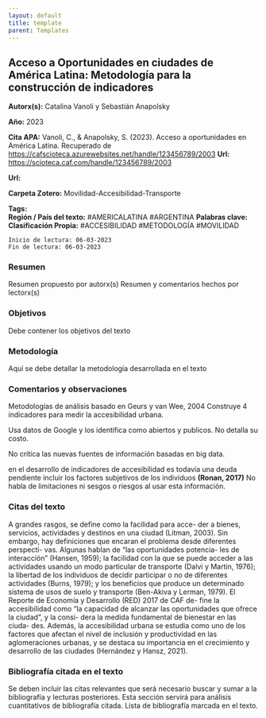 ```yaml
---
layout: default
title: template
parent: Templates
---
```


## Acceso a Oportunidades en ciudades de América Latina: Metodología para la construcción de indicadores

**Autorx(s):** Catalina Vanoli y Sebastián Anapolsky

**Año:** 2023

**Cita APA:** Vanoli, C., & Anapolsky, S. (2023). Acceso a oportunidades en América Latina. Recuperado de https://cafscioteca.azurewebsites.net/handle/123456789/2003
**Url:** https://scioteca.caf.com/handle/123456789/2003

**Url:**

**Carpeta Zotero:** Movilidad-Accesibilidad-Transporte

**Tags:**  
	**Región / País del texto:** #AMERICALATINA #ARGENTINA
	**Palabras clave:** 
	**Clasificación Propia:** #ACCESIBILIDAD #METODOLOGÍA #MOVILIDAD 

	Inicio de lectura: 06-03-2023
	Fin de lectura: 06-03-2023

### Resumen 

Resumen propuesto por autorx(s)
Resumen y comentarios hechos por lectorx(s)

### Objetivos

Debe contener los objetivos del texto

### Metodología

Aquí se debe detallar la metodología desarrollada en el texto

### Comentarios y observaciones

Metodologías de análisis basado en Geurs y van Wee, 2004
Construye 4 indicadores para medir la accesibilidad urbana. 

Usa datos de Google y los identifica como abiertos y publicos. No detalla su costo.

No crítica las nuevas fuentes de información basadas en big data.

en el desarrollo de indicadores de accesibilidad es todavía una deuda pendiente incluir los factores subjetivos de los individuos **(Ronan, 2017)**
No habla de limitaciones ni sesgos o riesgos al usar esta información.

### Citas del texto

A grandes rasgos, se define como la facilidad para acce- der a bienes, servicios, actividades y destinos en una ciudad (Litman, 2003). Sin embargo, hay definiciones que encaran el problema desde diferentes perspecti- vas. Algunas hablan de “las oportunidades potencia- les de interacción” (Hansen, 1959); la facilidad con la que se puede acceder a las actividades usando un modo particular de transporte (Dalvi y Martin, 1976); la libertad de los individuos de decidir participar o no de diferentes actividades (Burns, 1979); y los beneficios que produce un determinado sistema de usos de suelo y transporte (Ben-Akiva y Lerman, 1979). El Reporte de Economía y Desarrollo (RED) 2017 de CAF de- fine la accesibilidad como “la capacidad de alcanzar las oportunidades que ofrece la ciudad”, y la consi- dera la medida fundamental de bienestar en las ciuda- des. Además, la accesibilidad urbana se estudia como uno de los factores que afectan el nivel de inclusión y productividad en las aglomeraciones urbanas, y se destaca su importancia en el crecimiento y desarrollo de las ciudades (Hernández y Hansz, 2021).

### Bibliografía citada en el texto

Se deben incluir las citas relevantes que será necesario buscar y sumar a la bibliografía y lecturas posteriores. 
Esta sección servirá para análisis cuantitativos de bibliografía citada. 
Lista de bibliografía marcada en el texto. 